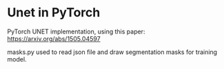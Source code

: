 # Unet in PyTorch 

PyTorch UNET implementation, using this paper: https://arxiv.org/abs/1505.04597 

masks.py used to read json file and draw segmentation masks for training model. 

